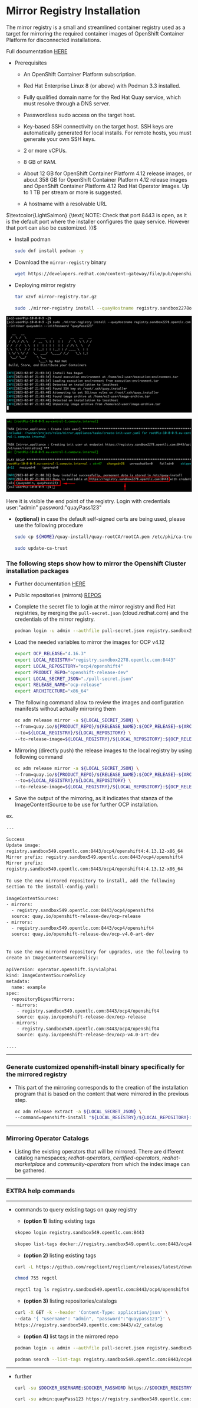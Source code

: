 # Mirror Registry Installation

The mirror registry is a small and streamlined container registry used as a target for mirroring the required container images of OpenShift Container Platform for disconnected installations.

Full documentation [HERE](https://docs.openshift.com/container-platform/4.12/installing/disconnected_install/installing-mirroring-creating-registry.html)

- Prerequisites

  - An OpenShift Container Platform subscription.

  - Red Hat Enterprise Linux 8 (or above) with Podman 3.3 installed.

  - Fully qualified domain name for the Red Hat Quay service, which must resolve through a DNS server.

  - Passwordless sudo access on the target host.

  - Key-based SSH connectivity on the target host. SSH keys are automatically generated for local installs. For remote hosts, you must generate your own SSH keys.

  - 2 or more vCPUs.

  - 8 GB of RAM.

  - About 12 GB for OpenShift Container Platform 4.12 release images, or about 358 GB for OpenShift Container Platform 4.12 release images and OpenShift Container Platform 4.12 Red Hat Operator images. Up to 1 TB per stream or more is suggested.

  - A hostname with a resolvable URL

$\textcolor{LightSalmon}  {\text{ NOTE: Check that port 8443 is open, as it is the default port where the installer configures the quay service. However that port can also be customized. }}$

- Install podman
  ```bash
  sudo dnf install podman -y
  ```

- Download the `mirror-registry` binary
  ```bash
  wget https://developers.redhat.com/content-gateway/file/pub/openshift-v4/clients/mirror-registry/1.3.9/mirror-registry.tar.gz
  ``` 

- Deploying mirror registry
  ```bash
  tar xzvf mirror-registry.tar.gz
  ```

  ```bash
  sudo ./mirror-registry install --quayHostname registry.sandbox2278opentlc.com --initUser admin --initPassword "quayPass123"
  ```

![`Example Command Launch`](media/quay-0.png)

![`Example Command Result`](media/quay-1.png)

Here it is visible the end point of the registry. Login with credentials user:"admin" password:"quayPass123"

- __(optional)__ in case the default self-signed certs are being used, please use the following procedure
  ```bash
  sudo cp ${HOME}/quay-install/quay-rootCA/rootCA.pem /etc/pki/ca-trust/source/anchors/
  ```

  ```bash
  sudo update-ca-trust
  ```

### The following steps show how to mirror the Openshift Cluster installation packages

- Further documentation [HERE](https://docs.openshift.com/container-platform/4.12/installing/disconnected_install/installing-mirroring-disconnected.html)

- Public repositories (mirrors) [REPOS](https://mirror.openshift.com/pub/openshift-v4/dependencies/rhcos/latest/)

- Complete the secret file to login at the mirror registry and Red Hat registries, by  merging the `pull-secret.json` (cloud.redhat.com) and the credentials of the mirror registry.
  ```bash
  podman login -u admin --authfile pull-secret.json registry.sandbox2278.opentlc.com:8443 --tls-verify=false
  ```

- Load the needed variables to mirror the images for OCP v4.12
  ```bash
  export OCP_RELEASE="4.16.3"
  export LOCAL_REGISTRY="registry.sandbox2278.opentlc.com:8443"
  export LOCAL_REPOSITORY="ocp4/openshift4"
  export PRODUCT_REPO="openshift-release-dev"
  export LOCAL_SECRET_JSON="./pull-secret.json"
  export RELEASE_NAME="ocp-release"
  export ARCHITECTURE="x86_64"
  ```

- The following command allow to review the images and configuration manifests without actually mirroring them
  ```bash
  oc adm release mirror -a ${LOCAL_SECRET_JSON} \
  --from=quay.io/${PRODUCT_REPO}/${RELEASE_NAME}:${OCP_RELEASE}-${ARCHITECTURE} \
  --to=${LOCAL_REGISTRY}/${LOCAL_REPOSITORY} \
  --to-release-image=${LOCAL_REGISTRY}/${LOCAL_REPOSITORY}:${OCP_RELEASE}-${ARCHITECTURE} --dry-run
  ```

- Mirroring (directly push) the release images to the local registry by using following command
  ```bash
  oc adm release mirror -a ${LOCAL_SECRET_JSON} \
  --from=quay.io/${PRODUCT_REPO}/${RELEASE_NAME}:${OCP_RELEASE}-${ARCHITECTURE} \
  --to=${LOCAL_REGISTRY}/${LOCAL_REPOSITORY} \
  --to-release-image=${LOCAL_REGISTRY}/${LOCAL_REPOSITORY}:${OCP_RELEASE}-${ARCHITECTURE}
  ```

- Save the output of the mirroring, as it indicates that stanza of the ImageContentSource to be use for further OCP installation.

ex.

  ```text
  ...

  Success
  Update image:  registry.sandbox549.opentlc.com:8443/ocp4/openshift4:4.13.12-x86_64
  Mirror prefix: registry.sandbox549.opentlc.com:8443/ocp4/openshift4
  Mirror prefix: registry.sandbox549.opentlc.com:8443/ocp4/openshift4:4.13.12-x86_64

  To use the new mirrored repository to install, add the following section to the install-config.yaml:

  imageContentSources:
  - mirrors:
    - registry.sandbox549.opentlc.com:8443/ocp4/openshift4
    source: quay.io/openshift-release-dev/ocp-release
  - mirrors:
    - registry.sandbox549.opentlc.com:8443/ocp4/openshift4
    source: quay.io/openshift-release-dev/ocp-v4.0-art-dev


  To use the new mirrored repository for upgrades, use the following to create an ImageContentSourcePolicy:

  apiVersion: operator.openshift.io/v1alpha1
  kind: ImageContentSourcePolicy
  metadata:
    name: example
  spec:
    repositoryDigestMirrors:
    - mirrors:
      - registry.sandbox549.opentlc.com:8443/ocp4/openshift4
      source: quay.io/openshift-release-dev/ocp-release
    - mirrors:
      - registry.sandbox549.opentlc.com:8443/ocp4/openshift4
      source: quay.io/openshift-release-dev/ocp-v4.0-art-dev

  ....
  ```

---
### Generate customized openshift-install binary specifically for the mirrored registry
- This part of the mirroring corresponds to the creation of the installation program that is based on the content that were mirrored in the previous step.
  ```bash
  oc adm release extract -a ${LOCAL_SECRET_JSON} \
  --command=openshift-install "${LOCAL_REGISTRY}/${LOCAL_REPOSITORY}:${OCP_RELEASE}-${ARCHITECTURE}"
  ```


---

### Mirroring Operator Catalogs
- Listing the existing operators that will be mirrored. There are different catalog namespaces; _redhat-operators_, _certified-operators_, _redhat-marketplace_ and _community-operators_ from which the index image can be gathered.

---

### EXTRA help commands

---

- commands to query existing tags on quay registry

  - __(option 1)__ listing existing tags
  ```bash
  skopeo login registry.sandbox549.opentlc.com:8443

  ```
  ```bash
  skopeo list-tags docker://registry.sandbox549.opentlc.com:8443/ocp4/openshift4
  ```

  - __(option 2)__ listing existing tags
  ```bash
  curl -L https://github.com/regclient/regclient/releases/latest/download/regctl-linux-amd64 >regctl
  ```
  ```bash
  chmod 755 regctl
  ```
  ```bash
  regctl tag ls registry.sandbox549.opentlc.com:8443/ocp4/openshift4
  ```
  - __(option 3)__ listing repositories/catalogs
  ```bash
  curl -X GET -k --header 'Content-Type: application/json' \
  --data '{ "username": "admin", "password":"quaypass123"}' \
  https://registry.sandbox549.opentlc.com:8443/v2/_catalog
  ```
  
  - __(option 4)__ list tags in the mirrored repo
  ```bash
  podman login -u admin --authfile pull-secret.json registry.sandbox549.opentlc.com:8443 --tls-verify=false
  ```

  ```bash
  podman search --list-tags registry.sandbox549.opentlc.com:8443/ocp4/openshift4 --limit 100 --tls-verify=false
  ```


---

- further
  ```bash
  curl -su $DOCKER_USERNAME:$DOCKER_PASSWORD https://$DOCKER_REGISTRY/v2/_catalog | jq .
  ```
  ```bash
  curl -su admin:quayPass123 https://registry.sandbox549.opentlc.com:8443/v2/_catalog | jq .
  ```


